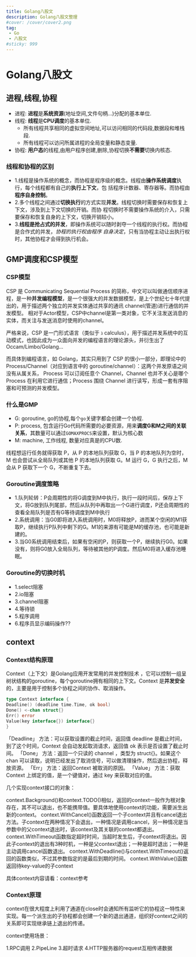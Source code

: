 ```yaml
---
title: Golang八股文
description: Golang八股文整理
#cover: /cover/cover2.png
tag:
 - Go 
 - 八股文
#sticky: 999
---
```


# Golang八股文
 
## 进程,线程,协程

* 进程: **进程**是**系统资源**(地址空间,文件句柄...)分配的基本单位.
* 线程: **线程**是**CPU调度**的基本单位.
    - 所有线程共享相同的虚拟空间地址,可以访问相同的代码段,数据段和堆栈段.
    - 所有线程可以访问所属进程的全局变量和静态变量.
* 协程: **用户态**的线程,由用户程序创建,删除,协程切换**不需要**切换内核态.

### 线程和协程的区别

* 1.线程是操作系统的概念，而协程是程序级的概念。线程由**操作系统调度**执行，每个线程都有自己的**执行上下文**，包
括程序计数器、寄存器等。而协程由**程序自身控制**。
* 2.多个线程之间通过**切换执行**的方式实现**并发**。线程切换时需要保存和恢复上下文，涉及到上下文切换的开销。而协
程切换时不需要操作系统的介入，只需要保存和恢复自身的上下文，切换开销较小。
* 3.**线程是抢占式的并发**，即操作系统可以随时剥夺一个线程的执行权。而协程是合作式的并发，_协程的执行权由程序
自身决定_，只有当协程主动让出执行权时，其他协程才会得到执行机会。

## GMP调度和CSP模型

### CSP模型
CSP 是 Communicating Sequential Process 的简称，中文可以叫做通信顺序进程，是一种**并发编程模型**，是一个很强大的并发数据模型，是上个世纪七十年代提出的，用于描述两个独立的并发实体通过共享的通讯 channel(管道)进行通信的并发模型。
相对于Actor模型，CSP中channel是第一类对象，它不关注发送消息的实体，而关注与发送消息时使用的channel。

严格来说，CSP 是一门形式语言（类似于 ℷ calculus），用于描述并发系统中的互动模式，也因此成为一众面向并发的编程语言的理论源头，并衍生出了 Occam/Limbo/Golang…

而具体到编程语言，如 Golang，其实只用到了 CSP 的很小一部分，即理论中的 Process/Channel（对应到语言中的 goroutine/channel）：这两个并发原语之间没有从属关系， Process 可以订阅任意个 Channel，Channel 也并不关心是哪个 Process 在利用它进行通信；Process 围绕 Channel 进行读写，形成一套有序阻塞和可预测的并发模型。

### 什么是GMP

* G: goroutine, go的协程,每个`go`关键字都会创建一个协程.
* P: process, 包含运行Go代码所需要的必要资源，用来**调度G和M之间的关联关系**，其数量可以通过`GOMAXPROCS`来设置，默认为核心数
* M: machine, 工作线程, 数量对应真是的CPU数.

线程想运行任务就得获取 P，从 P 的本地队列获取 G，当 P 的本地队列为空时，M 也会尝试从全局队列或其他 P 的本地队列获取 G。M 运行 G，G 执行之后，M 会从 P 获取下一个 G，不断重复下去。

### Goroutine调度策略
* 1.队列轮转：P会周期性的将G调度到M中执行，执行一段时间后，保存上下文，将G放到队列尾部，然后从队列中再取出一个G进行调度，P还会周期性的查看全局队列是否有G等待调度到M中执行
* 2.系统调用：当G0即将进入系统调用时，M0将释放P，进而某个空闲的M1获取P，继续执行P队列中剩下的G。M1的来源有可能是M的缓存池，也可能是新建的。
* 3.当G0系统调用结束后，如果有空闲的P，则获取一个P，继续执行G0。如果没有，则将G0放入全局队列，等待被其他的P调度。然后M0将进入缓存池睡眠。

### Goroutine的切换时机
* 1.select阻塞
* 2.io阻塞
* 3.channel阻塞
* 4.等待锁
* 5.程序调用
* 6.程序员显示编码操作??

## context

### Context结构原理
Context（上下文）是Golang应用开发常用的并发控制技术 ，它可以控制一组呈树状结构的goroutine，每个goroutine拥有相同的上下文。Context 是**并发安全**的，主要是用于控制多个协程之间的协作、取消操作。

```go
type Context interface {
Deadline() (deadline time.Time, ok bool)
Done() <-chan struct{}
Err() error
Value(key interface{}) interface{}
}
```

「Deadline」 方法：可以获取设置的截止时间，返回值 deadline 是截止时间，到了这个时间，Context 会自动发起取消请求，返回值 ok 表示是否设置了截止时间。
「Done」 方法：返回一个只读的 channel ，类型为 struct{}。如果这个 chan 可以读取，说明已经发出了取消信号，可以做清理操作，然后退出协程，释放资源。
「Err」 方法：返回Context 被取消的原因。
「Value」 方法：获取 Context 上绑定的值，是一个键值对，通过 key 来获取对应的值。

几个实现context接口的对象：

context.Background()和context.TODO()相似，返回的context一般作为根对象存在，其不可以退出，也不能携带值。要具体地使用context的功能，需要派生出新的context。
context.WithCancel()函数返回一个子context并且有cancel退出方法。子context在两种情况下会退出，一种情况是调用cancel，另一种情况是当参数中的父context退出时，该context及其关联的context都退出。
context.WithTimeout函数指定超时时间，当超时发生后，子context将退出。因此子context的退出有3种时机，一种是父context退出；一种是超时退出；一种是主动调用cancel函数退出。
context.WithDeadline()与context.WithTimeout()返回的函数类似，不过其参数指定的是最后到期的时间。
context.WithValue()函数返回待key-value的子context

具体context内容请看：context参考

### Context原理
context在很大程度上利用了通道在close时会通知所有监听它的协程这一特性来实现。每一个派生出的子协程都会创建一个新的退出通道，组织好context之间的关系即可实现继承链上退出的传递。

context使用场景：

1.RPC调用
2.PipeLine
3.超时请求
4.HTTP服务器的request互相传递数据
